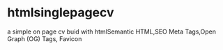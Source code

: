 # htmlsinglepagecv
a simple on page cv buid with htmlSemantic HTML,SEO Meta Tags,Open Graph (OG) Tags, Favicon
